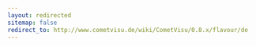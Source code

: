 ```yaml
---
layout: redirected
sitemap: false
redirect_to: http://www.cometvisu.de/wiki/CometVisu/0.8.x/flavour/de
---
```



